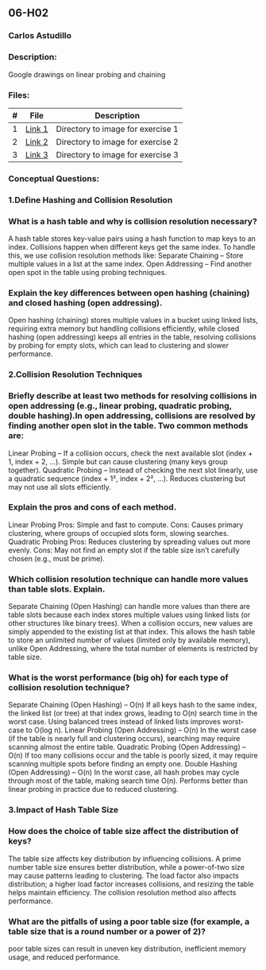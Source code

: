 ## 06-H02
### Carlos Astudillo
### Description:

Google drawings on linear probing and chaining
 
### Files:

|  #  |  File  |  Description  |
| :---: | ---------------- | -------------------------------------------------- |
|  1  |  [Link 1](https://github.com/castudillo5/3013-Algorithms/blob/main/Assignments/06-H02/hashing%20-4.jpg)  |  Directory to image for exercise 1  |
|  2  |  [Link 2](https://github.com/castudillo5/3013-Algorithms/blob/main/Assignments/06-H02/Linear%20probing%20.jpg)  |  Directory to image for exercise 2 |
|  3  |  [Link 3](https://github.com/castudillo5/3013-Algorithms/blob/main/Assignments/06-H02/poor%20table%20sizes.jpg)  |  Directory to image for exercise 3  |



### Conceptual Questions:

### 1.Define Hashing and Collision Resolution
### What is a hash table and why is collision resolution necessary?
A hash table stores key-value pairs using a hash function to map keys to an index. Collisions happen when different keys get the same index. To handle this, we use collision resolution methods like:
Separate Chaining – Store multiple values in a list at the same index.
Open Addressing – Find another open spot in the table using probing techniques.
### Explain the key differences between open hashing (chaining) and closed hashing (open addressing).
Open hashing (chaining) stores multiple values in a bucket using linked lists, requiring extra memory but handling collisions efficiently, while closed hashing (open addressing) keeps all entries in the table, resolving collisions by probing for empty slots, which can lead to clustering and slower performance.
### 2.Collision Resolution Techniques

### Briefly describe at least two methods for resolving collisions in open addressing (e.g., linear probing, quadratic probing, double hashing).In open addressing, collisions are resolved by finding another open slot in the table. Two common methods are:
Linear Probing – If a collision occurs, check the next available slot (index + 1, index + 2, ...). Simple but can cause clustering (many keys group together).
Quadratic Probing – Instead of checking the next slot linearly, use a quadratic sequence (index + 1², index + 2², ...). Reduces clustering but may not use all slots efficiently.

### Explain the pros and cons of each method.
Linear Probing
Pros: Simple and fast to compute.
Cons: Causes primary clustering, where groups of occupied slots form, slowing searches.
Quadratic Probing
Pros: Reduces clustering by spreading values out more evenly.
Cons: May not find an empty slot if the table size isn’t carefully chosen (e.g., must be prime).
### Which collision resolution technique can handle more values than table slots. Explain.
Separate Chaining (Open Hashing) can handle more values than there are table slots because each index stores multiple values using linked lists (or other structures like binary trees). When a collision occurs, new values are simply appended to the existing list at that index. This allows the hash table to store an unlimited number of values (limited only by available memory), unlike Open Addressing, where the total number of elements is restricted by table size.
### What is the worst performance (big oh) for each type of collision resolution technique?
Separate Chaining (Open Hashing) – O(n)
If all keys hash to the same index, the linked list (or tree) at that index grows, leading to O(n) search time in the worst case.
Using balanced trees instead of linked lists improves worst-case to O(log n).
Linear Probing (Open Addressing) – O(n)
In the worst case (if the table is nearly full and clustering occurs), searching may require scanning almost the entire table.
Quadratic Probing (Open Addressing) – O(n)
If too many collisions occur and the table is poorly sized, it may require scanning multiple spots before finding an empty one.
Double Hashing (Open Addressing) – O(n)
In the worst case, all hash probes may cycle through most of the table, making search time O(n).
Performs better than linear probing in practice due to reduced clustering.
### 3.Impact of Hash Table Size

### How does the choice of table size affect the distribution of keys?
The table size affects key distribution by influencing collisions. A prime number table size ensures better distribution, while a power-of-two size may cause patterns leading to clustering. The load factor also impacts distribution; a higher load factor increases collisions, and resizing the table helps maintain efficiency. The collision resolution method also affects performance.
### What are the pitfalls of using a poor table size (for example, a table size that is a round number or a power of 2)?
poor table sizes can result in uneven key distribution, inefficient memory usage, and reduced performance.
